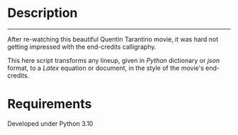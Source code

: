 # Description

---
After re-watching this beautiful Quentin Tarantino movie, it was hard not 
getting impressed with the end-credits calligraphy.

This here script transforms any lineup, given in *Python* dictionary or *json*
format, to a *Latex* equation or document, in the style of the movie's 
end-credits.

# Requirements
Developed under Python 3.10